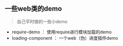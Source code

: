 ## 一些web类的demo


> 自己平时做的一些小demo



- require-demo ： 使用require进行模块加载的demo
- loading-component ： 一个web（伪）进度插件demo
